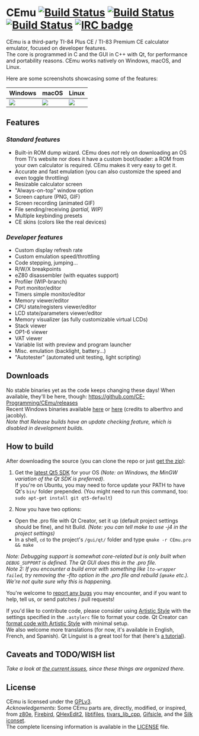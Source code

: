 # CEmu [![Build Status](https://travis-ci.org/CE-Programming/CEmu.svg)](https://travis-ci.org/CE-Programming/CEmu) [![Build Status](https://ci.appveyor.com/api/projects/status/github/CE-Programming/CEmu?branch=master&svg=true)](https://ci.appveyor.com/project/alberthdev/cemu-q0nl8) [![Build Status](https://scan.coverity.com/projects/7576/badge.svg)](https://scan.coverity.com/projects/ce-programming-cemu) [![IRC badge](https://img.shields.io/badge/IRC%20channel-%23cemu--dev%20on%20EFNet-blue.svg)](http://chat.efnet.org/irc.cgi?adv=1&nick=cemu-user&chan=%23cemu-dev)

CEmu is a third-party TI-84 Plus CE / TI-83 Premium CE calculator emulator, focused on developer features.  
The core is programmed in C and the GUI in C++ with Qt, for performance and portability reasons. CEmu works natively on Windows, macOS, and Linux.

Here are some screenshots showcasing some of the features:

Windows | macOS | Linux
------------ | ------------- | -------------
<a href="https://i.imgur.com/0GZRIck.png"><img src="https://i.imgur.com/xZBkG65.png" /></a>|<a href="https://i.imgur.com/LznBl5u.png"><img src="https://i.imgur.com/DvZb3Zx.png" /></a>|<a href="https://i.imgur.com/26sioCw.png"><img src="https://i.imgur.com/y4ObHtQ.png" /></a>

## Features
### _Standard features_
* Built-in ROM dump wizard. CEmu does _not_ rely on downloading an OS from TI's website nor does it have a custom boot/loader: a ROM from your own calculator is required. CEmu makes it very easy to get it.
* Accurate and fast emulation (you can also customize the speed and even toggle throttling)
* Resizable calculator screen
* "Always-on-top" window option
* Screen capture (PNG, GIF)
* Screen recording (animated GIF)
* File sending/receiving _(partial, WIP)_
* Multiple keybinding presets
* CE skins (colors like the real devices)

### _Developer features_
* Custom display refresh rate
* Custom emulation speed/throttling
* Code stepping, jumping...
* R/W/X breakpoints
* eZ80 disassembler (with equates support)
* Profiler (WIP-branch)
* Port monitor/editor
* Timers simple monitor/editor
* Memory viewer/editor
* CPU state/registers viewer/editor
* LCD state/parameters viewer/editor
* Memory visualizer (as fully customizable virtual LCDs)
* Stack viewer
* OP1-6 viewer
* VAT viewer
* Variable list with preview and program launcher
* Misc. emulation (backlight, battery...)
* "Autotester" (automated unit testing, light scripting)

## Downloads
No stable binaries yet as the code keeps changing these days! When available, they'll be here, though: https://github.com/CE-Programming/CEmu/releases  
Recent Windows binaries available [here](https://oss.jfrog.org/artifactory/oss-snapshot-local/org/github/alberthdev/cemu/git/) or [here](https://jacobly.com/CEmu/) (credits to alberthro and jacobly).  
_Note that Release builds have an update checking feature, which is disabled in development builds._

## How to build
After downloading the source (you can clone the repo or just [get the zip](https://github.com/CE-Programming/CEmu/archive/master.zip)):

1. Get the [latest Qt5 SDK](https://www.qt.io/download-open-source/#section-3) for your OS *(Note: on Windows, the MinGW variation of the Qt SDK is preferred)*.  
If you're on Ubuntu, you may need to force update your PATH to have Qt's `bin/` folder prepended. (You might need to run this command, too: `sudo apt-get install git qt5-default`)

2. Now you have two options:
  * Open the .pro file with Qt Creator, set it up (default project settings should be fine), and hit Build. *(Note: you can tell make to use -j4 in the project settings)*
  * In a shell, `cd` to the project's `/gui/qt/` folder and type `qmake -r CEmu.pro && make`

_Note: Debugging support is somewhat core-related but is only built when `DEBUG_SUPPORT` is defined. The Qt GUI does this in the .pro file._  
_Note 2: If you encounter a build error with something like `lto-wrapper failed`, try removing the -flto option in the .pro file and rebuild (`qmake` etc.). We're not quite sure why this is happening._

You're welcome to [report any bugs](https://github.com/CE-Programming/CEmu/issues) you may encounter, and if you want to help, tell us, or send patches / pull requests!

If you'd like to contribute code, please consider using [Artistic Style](http://astyle.sourceforge.net/) with the settings specified in the `.astylerc` file to format your code. Qt Creator can [format code with Artistic Style](http://doc.qt.io/qtcreator/creator-beautifier.html) with minimal setup.  
We also welcome more translations (for now, it's available in English, French, and Spanish). Qt Linguist is a great tool for that (here's [a tutorial](https://doc.qt.io/qt-5/linguist-manager.html)).

## Caveats and TODO/WISH list
_Take a look at [the current issues](https://github.com/CE-Programming/CEmu/issues), since these things are organized there._

## License
CEmu is licensed under the [GPLv3](LICENSE).  
_Acknowledgements_: Some CEmu parts are, directly, modified, or inspired, from [z80e](https://github.com/KnightOS/z80e), [Firebird](https://github.com/nspire-emus/firebird), [QHexEdit2](https://github.com/Simsys/qhexedit2), [libtifiles](https://github.com/debrouxl/tilibs), [tivars_lib_cpp](https://github.com/adriweb/tivars_lib_cpp), [Gifsicle](https://github.com/kohler/gifsicle), and the [Silk iconset](http://www.famfamfam.com/lab/icons/silk/).  
The complete licensing information is available in the [LICENSE](LICENSE) file.
